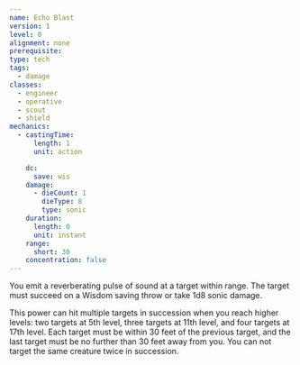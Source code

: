 ```yaml
---
name: Echo Blast
version: 1
level: 0
alignment: none
prerequisite: 
type: tech
tags:
  - damage
classes:
  - engineer
  - operative
  - scout
  - shield
mechanics:
  - castingTime:
      length: 1
      unit: action

    dc:
      save: wis
    damage:
      - dieCount: 1
        dieType: 8
        type: sonic
    duration:
      length: 0
      unit: instant
    range:
      short: 30
    concentration: false
---
```

You emit a reverberating pulse of sound at a target within range. The target must succeed on a Wisdom saving throw or take 1d8 sonic damage.

This power can hit multiple targets in succession when you reach higher levels: two targets at 5th level, three targets at 11th level, and four targets at 17th level. Each target must be within 30 feet of the previous target, and the last target must be no further than 30 feet away from you. You can not target the same creature twice in succession.
    